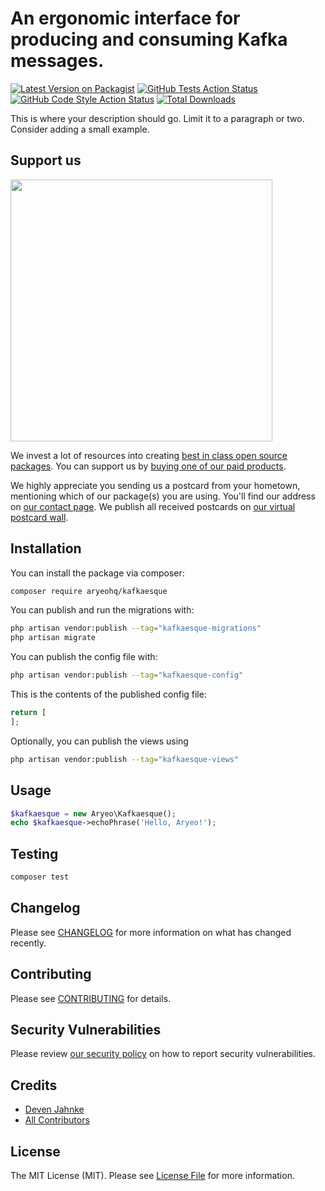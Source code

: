 # An ergonomic interface for producing and consuming Kafka messages.

[![Latest Version on Packagist](https://img.shields.io/packagist/v/aryeohq/kafkaesque.svg?style=flat-square)](https://packagist.org/packages/aryeohq/kafkaesque)
[![GitHub Tests Action Status](https://img.shields.io/github/actions/workflow/status/aryeohq/kafkaesque/run-tests.yml?branch=main&label=tests&style=flat-square)](https://github.com/aryeohq/kafkaesque/actions?query=workflow%3Arun-tests+branch%3Amain)
[![GitHub Code Style Action Status](https://img.shields.io/github/actions/workflow/status/aryeohq/kafkaesque/fix-php-code-style-issues.yml?branch=main&label=code%20style&style=flat-square)](https://github.com/aryeohq/kafkaesque/actions?query=workflow%3A"Fix+PHP+code+style+issues"+branch%3Amain)
[![Total Downloads](https://img.shields.io/packagist/dt/aryeohq/kafkaesque.svg?style=flat-square)](https://packagist.org/packages/aryeohq/kafkaesque)

This is where your description should go. Limit it to a paragraph or two. Consider adding a small example.

## Support us

[<img src="https://github-ads.s3.eu-central-1.amazonaws.com/Kafkaesque.jpg?t=1" width="419px" />](https://spatie.be/github-ad-click/Kafkaesque)

We invest a lot of resources into creating [best in class open source packages](https://spatie.be/open-source). You can support us by [buying one of our paid products](https://spatie.be/open-source/support-us).

We highly appreciate you sending us a postcard from your hometown, mentioning which of our package(s) you are using. You'll find our address on [our contact page](https://spatie.be/about-us). We publish all received postcards on [our virtual postcard wall](https://spatie.be/open-source/postcards).

## Installation

You can install the package via composer:

```bash
composer require aryeohq/kafkaesque
```

You can publish and run the migrations with:

```bash
php artisan vendor:publish --tag="kafkaesque-migrations"
php artisan migrate
```

You can publish the config file with:

```bash
php artisan vendor:publish --tag="kafkaesque-config"
```

This is the contents of the published config file:

```php
return [
];
```

Optionally, you can publish the views using

```bash
php artisan vendor:publish --tag="kafkaesque-views"
```

## Usage

```php
$kafkaesque = new Aryeo\Kafkaesque();
echo $kafkaesque->echoPhrase('Hello, Aryeo!');
```

## Testing

```bash
composer test
```

## Changelog

Please see [CHANGELOG](CHANGELOG.md) for more information on what has changed recently.

## Contributing

Please see [CONTRIBUTING](CONTRIBUTING.md) for details.

## Security Vulnerabilities

Please review [our security policy](../../security/policy) on how to report security vulnerabilities.

## Credits

- [Deven Jahnke](https://github.com/devenjahnke)
- [All Contributors](../../contributors)

## License

The MIT License (MIT). Please see [License File](LICENSE.md) for more information.
